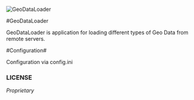 ![GeoDataLoader](https://bitbucket.org/repo/7XxdK4/images/2812321692-%D0%91%D0%B5%D0%B7%D1%8B%D0%BC%D1%8F%D0%BD%D0%BD%D1%8B%D0%B9.png)

#GeoDataLoader

GeoDataLoader is application for loading different types of Geo Data from remote servers. 

#Configuration#

Configuration via config.ini

### LICENSE ###
*Proprietary*
